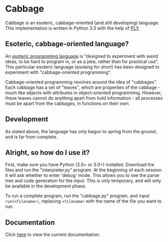 # Cabbage

Cabbage is an esoteric, cabbage-oriented (and still developing) language.
This implementation is written in Python 3.3 with the help of [PLY](http://www.dabeaz.com/ply/).

## Esoteric, cabbage-oriented language?

An [esoteric programming language](http://esolangs.org/wiki/Esoteric_programming_language) is "designed to experiment with weird ideas, to be hard to program in, or as a joke, rather than for practical use". This particular esoteric language (esolang for short) has been designed to experiment with "cabbage-oriented programming".

Cabbage-oriented programming revolves around the idea of "cabbages". Each cabbage has a set of "leaves", which are properties of the cabbage - much like objects with attributes in object-oriented programming. However, these leaves cannot do anything apart from hold information - all processes must be apart from the cabbages, in functions on their own.

## Development

As stated above, the language has only begun to spring from the ground, and is far from complete.

## Alright, so how do I use it?

First, make sure you have Python (2.6+ or 3.0+) installed. Download the files and run the "interpreter.py" program. At the beginning of each session it will ask whether to enter 'debug' mode. This allows you to see the parse tree and code generation for the input. This is only temporary, and will only be available in the development phase.

To run a complete program, run the "cabbage.py" program, and input `run(<filename>)`, replacing `<filename>` with the name of the file you want to run.

## Documentation

Click [here](docs.md) to view the current documentation.